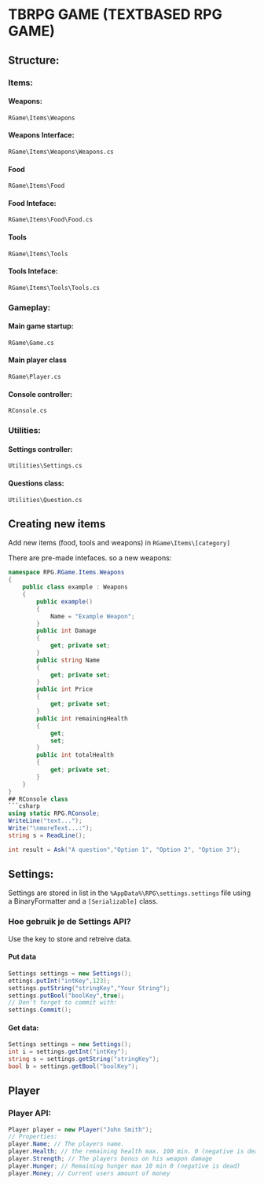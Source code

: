 # TBRPG GAME (TEXTBASED RPG GAME)
## Structure:
### Items:
#### Weapons:
`RGame\Items\Weapons`
#### Weapons Interface:
`RGame\Items\Weapons\Weapons.cs`
#### Food
`RGame\Items\Food`
#### Food Inteface:
`RGame\Items\Food\Food.cs`
#### Tools
`RGame\Items\Tools`
#### Tools Inteface:
`RGame\Items\Tools\Tools.cs`
### Gameplay:
#### Main game startup:
`RGame\Game.cs`
#### Main player class
`RGame\Player.cs`
#### Console controller:
`RConsole.cs`
### Utilities:
#### Settings controller:
`Utilities\Settings.cs`
#### Questions class:
`Utilities\Question.cs`

## Creating new items

Add new items (food, tools and weapons) in `RGame\Items\[category]`

There are pre-made intefaces. so a new weapons:

```csharp
namespace RPG.RGame.Items.Weapons
{
    public class example : Weapons
    {
        public example()
        {
            Name = "Example Weapon";
        }
        public int Damage
        {
            get; private set;
        }
        public string Name
        {
            get; private set;
        }
        public int Price
        {
            get; private set;
        }
        public int remainingHealth
        {
            get;
            set;
        }
        public int totalHealth
        {
            get; private set;
        }
    }
}
## RConsole class
```csharp
using static RPG.RConsole;
WriteLine("text...");
Write("\nmoreText...:");
string s = ReadLine();

int result = Ask("A question","Option 1", "Option 2", "Option 3");
```
## Settings:

Settings are stored in list in the `%AppData%\RPG\settings.settings` file using a BinaryFormatter and a `[Serializable]` class.

### Hoe gebruik je de Settings API?
Use the key to store and retreive data.

#### Put data
```csharp
Settings settings = new Settings();
ettings.putInt("intKey",123);
settings.putString("stringKey","Your String");
settings.putBool("boolKey",true);
// Don't forget to commit with:
settings.Commit();
```
#### Get data:
```csharp
Settings settings = new Settings();
int i = settings.getInt("intKey");
string s = settings.getString("stringKey");
bool b = settings.getBool("boolKey");
```

## Player
### Player API:

```csharp
Player player = new Player("John Smith");
// Properties:
player.Name; // The players name.
player.Health; // the remaining health max. 100 min. 0 (negative is dead)
player.Strength; // The players bonus on his weapon damage
player.Hunger; // Remaining hunger max 10 min 0 (negative is dead)
player.Money; // Current users amount of money
```
